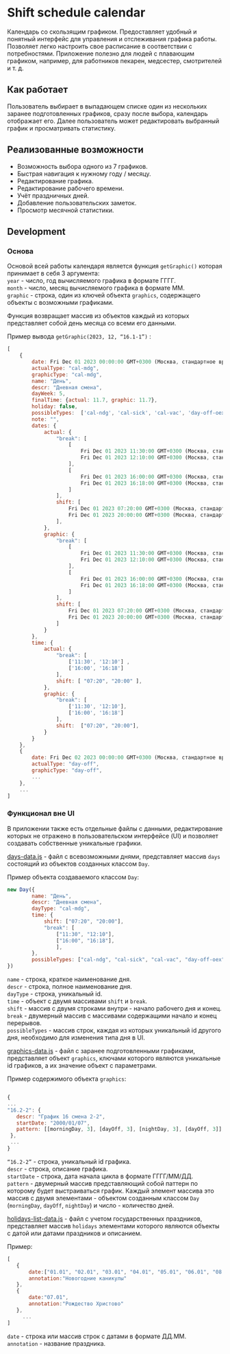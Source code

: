 # Shift schedule calendar
Календарь со скользящим графиком. Предоставляет удобный и понятный интерфейс для управления и отслеживания графика работы. Позволяет легко настроить свое расписание в соответствии с потребностями. Приложение полезно для людей с плавающим графиком, например, для работников пекарен, медсестер, смотрителей и т. д.
## Как работает
Пользователь выбирает в выпадающем списке один из нескольких заранее подготовленных графиков, сразу после выбора, календарь отображает его. Далее пользователь может редактировать выбранный график и просматривать статистику.
## Реализованные возможности
- Возможность выбора одного из 7 графиков.
- Быстрая навигация к нужному году / месяцу.
- Редактирование графика.
- Редактирование рабочего времени.
- Учёт праздничных дней.
- Добавление пользовательских заметок.
- Просмотр месячной статистики.

## Development
### Основа
Основой всей работы календаря является функция  ```getGraphic()``` которая принимает в себя 3 аргумента:  
```year``` - число, год вычисляемого графика в формате ГГГГ.  
```month``` - число, месяц вычисляемого графика в формате ММ.  
```graphic``` - строка, один из ключей объекта ```graphics```, содержащего объекты с возможными графиками.  

Функция возвращает массив из объектов каждый из которых представляет собой день месяца со всеми его данными.

Пример вывода ```getGraphic(2023, 12, “16.1-1”)``` :
```javascript
[
	{
		date: Fri Dec 01 2023 00:00:00 GMT+0300 (Москва, стандартное время){},
		actualType: "cal-mdg",
		graphicType: "cal-mdg",
		name: "День",
		descr: "Дневная смена",
		dayWeek: 5,
		finalTime: {actual: 11.7, graphic: 11.7},
		holiday: false,
		possibleTypes:  ['cal-ndg', 'cal-sick', 'cal-vac', 'day-off-oex'],
		note: "",
		dates: {
			actual:	{
				"break": [
					[
						Fri Dec 01 2023 11:30:00 GMT+0300 (Москва, стандартное время){},
						Fri Dec 01 2023 12:10:00 GMT+0300 (Москва, стандартное время){},
					],
					[
						Fri Dec 01 2023 16:00:00 GMT+0300 (Москва, стандартное время){},
						Fri Dec 01 2023 16:18:00 GMT+0300 (Москва, стандартное время){},
					]
				],
				shift: [
					Fri Dec 01 2023 07:20:00 GMT+0300 (Москва, стандартное время){},
					Fri Dec 01 2023 20:00:00 GMT+0300 (Москва, стандартное время){},
				],
			},
			graphic: {
				"break": [
					[
						Fri Dec 01 2023 11:30:00 GMT+0300 (Москва, стандартное время){},
						Fri Dec 01 2023 12:10:00 GMT+0300 (Москва, стандартное время){},
					],
					[
						Fri Dec 01 2023 16:00:00 GMT+0300 (Москва, стандартное время){},
						Fri Dec 01 2023 16:18:00 GMT+0300 (Москва, стандартное время){},
					]
				],
				shift: [
					Fri Dec 01 2023 07:20:00 GMT+0300 (Москва, стандартное время){},
					Fri Dec 01 2023 20:00:00 GMT+0300 (Москва, стандартное время){},
				]
			}
		},
		time: {
			actual: {
				"break": [
					['11:30', '12:10'] ,
					['16:00', '16:18'] 
				],
				shift: [ "07:20", "20:00" ],
			},
			graphic: {
				"break": [
					['11:30', '12:10'],
					['16:00', '16:18']
				],
				shift:  ["07:20", "20:00"],
			}
		}
	},
	{
		date: Fri Dec 02 2023 00:00:00 GMT+0300 (Москва, стандартное время){},
		actualType: "day-off",
		graphicType: "day-off",
		...
	},
	...
]
```
### Функционал вне UI
В приложении также есть отдельные файлы с данными, редактирование которых не отражено в пользовательском интерфейсе (UI) и позволяет создавать собственные уникальные графики.

<a href="https://github.com/IuriiNikitin/Shift-schedule-calendar/blob/main/data/days-data.js" target="_blank">days-data.js</a> - файл с всевозможными днями, представляет массив  ```days``` состоящий из объектов созданных классом ```Day```.

Пример объекта создаваемого классом ```Day```:
```javascript
new Day({
		name: "День",
		descr: "Дневная смена",
		dayType: "cal-mdg",
		time: {
			shift: ["07:20", "20:00"],
			"break": [
				["11:30", "12:10"],
				["16:00", "16:18"],
				],
		},
		possibleTypes: ["cal-ndg", "cal-sick", "cal-vac", "day-off-oex"],
})
```

```name``` - строка, краткое наименование дня.  
```descr``` - строка, полное наименование дня.  
```dayType``` - строка, уникальный id.  
```time``` - объект с двумя массивами ```shift``` и ```break```.  
```shift``` - массив с двумя строками внутри - начало рабочего дня и конец.  
```break``` - двумерный массив с массивами содержащими начало и конец перерывов.  
```possibleTypes``` - массив строк, каждая из которых уникальный id другого дня, необходимо для изменения типа дня в UI.  

<a href="https://github.com/IuriiNikitin/Shift-schedule-calendar/blob/main/data/graphics-data.js" target="_blank">graphics-data.js</a> - файл с заранее подготовленными графиками, представляет объект ```graphics```, ключами которого являются уникальные id графиков, а их значение объект с параметрами.

Пример содержимого объекта ```graphics```:
```javascript

{
...	
"16.2-2": {
   descr: "График 16 смена 2-2",
   startDate: "2000/01/07",
   pattern: [[morningDay, 3], [dayOff, 3], [nightDay, 3], [dayOff, 3]],
 },
 ...
}
```
```“16.2-2”``` - строка,  уникальный id графика.  
```descr``` - строка, описание графика.  
```startDate``` - строка, дата начала цикла в формате ГГГГ/ММ/ДД.  
```pattern``` - двумерный массив представляющий собой паттерн по которому будет выстраиваться график. Каждый элемент массива это массив с двумя элементами - объектом созданным классом ```Day```     (```morningDay```, ```dayOff```, ```nightDay```) и число - количество дней.  

<a href="https://github.com/IuriiNikitin/Shift-schedule-calendar/blob/main/data/holidays-list-data.js" target="_blank">holidays-list-data.js</a> - файл с учетом государственных праздников, представляет массив ```holidays```
элементами которого являются объекты с датой или датами праздников и описанием.

Пример:
```javascript
[
   {
       date:["01.01", "02.01", "03.01", "04.01", "05.01", "06.01", "08.01"],
       annotation:"Новогодние каникулы"
   },
   {
       date:"07.01",
       annotation:"Рождество Христово"
   },
	 ...
]
```
```date``` - строка или массив строк с датами в формате ДД.ММ.  
```annotation``` - название праздника.  
